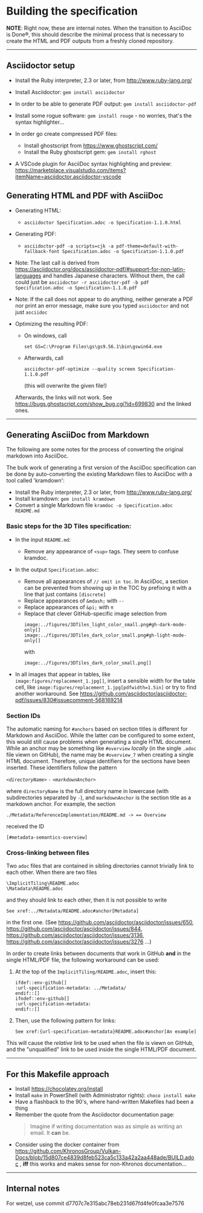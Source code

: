 
# Building the specification 

**NOTE**: Right now, these are internal notes. When the transition to AsciiDoc is Done®, this should describe the minimal process that is necessary to create the HTML and PDF outputs from a freshly cloned repository.

---

## Asciidoctor setup

- Install the Ruby interpreter, 2.3 or later, from http://www.ruby-lang.org/
- Install Asciidoctor: `gem install asciidoctor`
- In order to be able to generate PDF output: `gem install asciidoctor-pdf`
- Install some rogue software: `gem install rouge` - no worries, that's the syntax highlighter...
- In order go create compressed PDF files:
  - Install ghostscript from https://www.ghostscript.com/
  - Install the Ruby ghostscript gem: `gem install rghost`

- A VSCode plugin for AsciiDoc syntax highlighting and preview: https://marketplace.visualstudio.com/items?itemName=asciidoctor.asciidoctor-vscode

## Generating HTML and PDF with AsciiDoc

- Generating HTML:
  - `asciidoctor Specification.adoc -o Specification-1.1.0.html`
- Generating PDF:
  - `asciidoctor-pdf -a scripts=cjk -a pdf-theme=default-with-fallback-font Specification.adoc -o Specification-1.1.0.pdf`
  
- Note: The last call is derived from https://asciidoctor.org/docs/asciidoctor-pdf/#support-for-non-latin-languages and handles Japanese characters. Without them, the call could just be `asciidoctor -r asciidoctor-pdf -b pdf Specification.adoc -o Specification-1.1.0.pdf`

- Note: If the call does not appear to do anything, neither generate a PDF nor print an error message, make sure you typed `asciidoctor` and not just `asciidoc`

- Optimizing the resulting PDF:
  - On windows, call 
  
    `set GS=C:\Program Files\gs\gs9.56.1\bin\gswin64.exe`
  - Afterwards, call
   
    `asciidoctor-pdf-optimize --quality screen Specification-1.1.0.pdf`  

    (this will overwrite the given file!)

   Afterwards, the links will not work. See https://bugs.ghostscript.com/show_bug.cgi?id=699830 and the linked ones.

---

## Generating AsciiDoc from Markdown

The following are some notes for the process of converting the original markdown into AsciiDoc. 

The bulk work of generating a first version of the AsciiDoc specification can be done by auto-converting the existing Markdown files to AsciiDoc with a tool called 'kramdown':

- Install the Ruby interpreter, 2.3 or later, from http://www.ruby-lang.org/
- Install kramdown: `gem install kramdown`
- Convert a single Markdown file `kramdoc -o Specification.adoc README.md`


### Basic steps for the 3D Tiles specification:

- In the input `README.md`:
  - Remove any appearance of `<sup>` tags. They seem to confuse kramdoc.

- In the output `Specification.adoc`:
  - Remove all appearances of `// omit in toc`. In AsciiDoc, a section can be prevented from showing up in the TOC by prefixing it with a line that just contains `[discrete]`
  - Replace appearances of `&mdash;` with ` -- `
  - Replace appearances of `&pi;` with `π`
  - Replace that clever GitHub-specific image selection from
    ```
    image:../figures/3DTiles_light_color_small.png#gh-dark-mode-only[]
    image:../figures/3DTiles_dark_color_small.png#gh-light-mode-only[]
    ```
    with
    ```
    image:../figures/3DTiles_dark_color_small.png[]
    ```
- In all images that appear in tables, like
  `image:figures/replacement_1.jpg[]`,
  insert a sensible width for the table cell, like
  `image:figures/replacement_1.jpg[pdfwidth=1.5in]`
  or try to find another workaround. See https://github.com/asciidoctor/asciidoctor-pdf/issues/830#issuecomment-568169214 


### Section IDs

The automatic naming for `#anchors` based on section titles is different for Markdown and AsciiDoc. While the latter _can_ be configured to some extent, this would still cause problems when generating a single HTML document. While an anchor may be something like `#overview` _locally_ (in the single `.adoc` file viewn on GitHub), the name may be `#overview_7` when creating a single HTML document. Therefore, unique identifiers for the sections have been inserted. These identifiers follow the pattern

_`<directoryName>`_ `-` _`<markdownAnchor>`_

where `directoryName` is the full directory name in lowercase (with subdirectories separated by `-`), and `markdownAnchor` is the section title as a markdown anchor. For example, the section

`./Metadata/ReferenceImplementation/README.md -> == Overview`

received the ID 

`[#metadata-semantics-overview]`


### Cross-linking between files 

Two `adoc` files that are contained in sibling directories cannot trivially link to each other. When there are two files

    \ImplicitTiling\README.adoc
    \Matadata\README.adoc

and they should link to each other, then it is not possible to write

    See xref:../Metadata/README.adoc#anchor[Metadata]

in the first one. (See https://github.com/asciidoctor/asciidoctor/issues/650, https://github.com/asciidoctor/asciidoctor/issues/844, https://github.com/asciidoctor/asciidoctor/issues/3136, https://github.com/asciidoctor/asciidoctor/issues/3276 ...)

In order to create links between documents that work in GitHub **and** in the single HTML/PDF file, the following workaround can be used:

1. At the top of the `ImplicitTiling/README.adoc`, insert this:

    ```
    ifdef::env-github[]
    :url-specification-metadata: ../Metadata/
    endif::[]
    ifndef::env-github[]
    :url-specification-metadata:
    endif::[]
    ```

2. Then, use the following pattern for links:

    `See xref:{url-specification-metadata}README.adoc#anchor[An example]`

This will cause the _relative_ link to be used when the file is viewn on GitHub, and the "unqualified" link to be used inside the single HTML/PDF document. 






---

## For this Makefile approach

- Install https://chocolatey.org/install
- Install `make` in PowerShell (with Administrator rights): `choco install make`
- Have a flashback to the 90's, where hand-written Makefiles had been a thing
- Remember the quote from the Asciidoctor documentation page: 
  > Imagine if writing documentation was as simple as writing an email. It **can** be. 
- Consider using the docker container from https://github.com/KhronosGroup/Vulkan-Docs/blob/15d807ce4839d8feb523ca5c133a42a2aa448ade/BUILD.adoc , **iff** this works and makes sense for non-Khronos documentation...

---

## Internal notes

For wetzel, use commit d7707c7e315abc78eb231d67fd4fe0fcaa3e7576